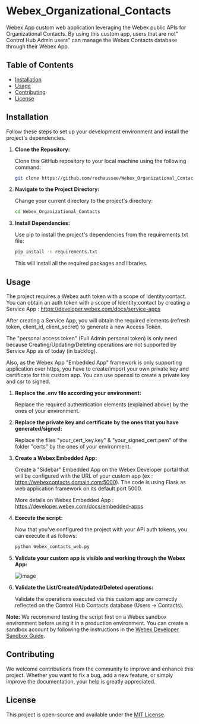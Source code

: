 # Webex_Organizational_Contacts
Webex App custom web application leveraging the Webex public APIs for Organizational Contacts.
By using this custom app, users that are not" Control Hub Admin users" can manage the Webex Contacts database through their Webex App.

## Table of Contents

- [Installation](#installation)
- [Usage](#usage)
- [Contributing](#contributing)
- [License](#license)

## Installation

Follow these steps to set up your development environment and install the project's dependencies.

1. **Clone the Repository:**

   Clone this GitHub repository to your local machine using the following command:

   ```bash
   git clone https://github.com/rochaussee/Webex_Organizational_Contacts.git

2. **Navigate to the Project Directory:**
   
   Change your current directory to the project's directory:
   
   ```bash
   cd Webex_Organizational_Contacts

    ```
3. **Install Dependencies:**

    Use pip to install the project's dependencies from the requirements.txt file:
   
    ```bash
    pip install -r requirements.txt
    ```
    This will install all the required packages and libraries.

## Usage
   
The project requires a Webex auth token with a scope of Identity:contact.
You can obtain an auth token with a scope of Identity:contact by creating a Service App :
https://developer.webex.com/docs/service-apps
  
After creating a Service App, you will obtain the required elements (refresh token, client_id, client_secret) to generate a new Access Token.
 
The "personal access token" (Full Admin personal token) is only need because Creating/Updating/Deleting operations are not supported by Service App as of today (in backlog).

Also, as the Webex App "Embedded App" framework is only supporting application over https, you have to create/import your own private key and certificate for this custom app. 
You can use openssl to create a private key and csr to signed.

1. **Replace the .env file according your environment:**

   Replace the required authentication elements (explained above) by the ones of your environment.

2. **Replace the private key and certificate by the ones that you have generated/signed:**

   Replace the files "your_cert_key.key" & "your_signed_cert.pem" of the folder "certs" by the ones of your environment.

3. **Create a Webex Embedded App:**

   Create a "Sidebar" Embedded App on the Webex Developer portal that will be configured with the URL of your custom app (ex : https://webexcontacts.domain.com:5000).
   The code is using Flask as  web application framework on its default port 5000.

   More details on Webex Embedded App : https://developer.webex.com/docs/embedded-apps

4. **Execute the script:**
   
   Now that you've configured the project with your API auth tokens, you can execute it as follows:
   ```bash
   python Webex_contacts_web.py
   ```
5. **Validate your custom app is visible and working through the Webex App:**

   ![image](https://github.com/rochaussee/Webex_Organizational_Contacts/assets/109152368/ac0c0b78-9e65-474e-9cd3-d5ec8c0d83e9)

6. **Validate the List/Created/Updated/Deleted operations:**

   Validate the operations executed via this custom app are correctly reflected on the Control Hub Contacts database (Users ->  Contacts).


**Note:** We recommend testing the script first on a Webex sandbox environment before using it in a production environment. You can create a sandbox account by following the instructions in the [Webex Developer Sandbox Guide](https://developer.webex.com/docs/developer-sandbox-guide).

## Contributing

We welcome contributions from the community to improve and enhance this project. Whether you want to fix a bug, add a new feature, or simply improve the documentation, your help is greatly appreciated.

## License

This project is open-source and available under the [MIT License](LICENSE.md).
